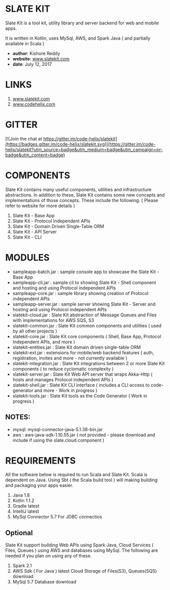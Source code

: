 # SLATE KIT
Slate Kit is a tool kit, utility library and server backend for web and mobile apps. 

It is written in Kotlin, uses MySql, AWS, and Spark Java ( and partially available in Scala )

- **author**: Kishore Reddy
- **website**: www.slatekit.com 
- **date**: July 12, 2017


# LINKS
1. www.slatekit.com
2. www.codehelix.com 


# GITTER
[![Join the chat at https://gitter.im/code-helix/slatekit](https://badges.gitter.im/code-helix/slatekit.svg)](https://gitter.im/code-helix/slatekit?utm_source=badge&utm_medium=badge&utm_campaign=pr-badge&utm_content=badge)


# COMPONENTS
Slate Kit contains many useful components, utilities and infrastructure abstractions.
In addition to these, Slate Kit contains some new concepts and implementations of those
concepts. These include the following. ( Please refer to website for more details )

1. Slate Kit - Base App 
2. Slate Kit - Protocol Independent APIs
3. Slate Kit - Domain Driven Single-Table ORM 
4. Slate Kit - API Server
5. Slate Kit - CLI 



# MODULES
- sampleapp-batch.jar    : sample console app to showcase the Slate Kit - Base App   
- sampleapp-cli.jar      : sample cli to showing Slate Kit - Shell component and hosting and using Protocol independent APIs 
- sampleapp-core.jar     : sample library showing creation of Protocol independent APIs
- sampleapp-server.jar   : sample server showing Slate Kit - Server and hosting and using Protocol independent APIs 
- slatekit-cloud.jar        : Slate Kit abstraction of Message Queues and Files with implementations for AWS SQS, S3 
- slatekit-common.jar       : Slate Kit common components and utilities ( used by all other projects ) 
- slatekit-core.jar         : Slate Kit core components ( Shell, Base App, Protocol Independent APIs, and more ) 
- slatekit-entities.jar     : Slate Kit domain driven single-table ORM        
- slatekit-ext.jar          : extensions for mobile/web backend features ( auth, registration, invites and more - not currently available )
- slatekit-integration.jar  : Slate Kit integrations between 2 or more Slate Kit components ( to reduce cyclomatic complexity )
- slatekit-server.jar       : Slate Kit Web API server that wraps Akka-Http ( hosts and manages Protocol independent APIs )
- slatekit-shell.jar        : Slate Kit CLI interface ( includes a CLI access to code-generator and more - Work in progress ) 
- slatekit-tools.jar        : Slate Kit tools as the Code Generator ( Work in progress ) 

## NOTES:
- mysql: mysql-connector-java-5.1.38-bin.jar 
- aws  : aws-java-sdk-1.10.55.jar ( not provided - please download and include if using the slate.cloud component )



# REQUIREMENTS
All the software below is required to run Scala and Slate Kit. Scala is dependent on Java. 
Using Sbt ( the Scala build tool ) will making building and packaging your apps easier.

1. Java	            1.8	
2. Kotlin	          1.1.2
3. Gradle	          latest
4. IntelliJ	        latest 
5. MySql Connector	5.7	For JDBC connectios 


## Optional
Slate Kit support building Web APIs using Spark Java, Cloud Services ( Files, Queues ) using AWS and databases using MySql. 
The following are needed if you plan on using any of these.

1. Spark	2.1 
2. AWS Sdk ( For Java )	latest	Cloud Storage of Files(S3), Queues(SQS)	download
3. MySql 5.7	Database	download



